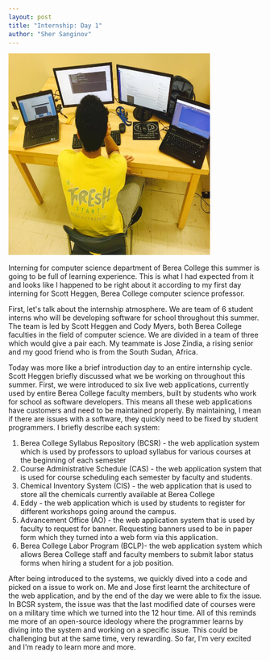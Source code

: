 ```yaml
---
layout: post
title: "Internship: Day 1"
author: "Sher Sanginov"
---
```


<img class="img-responsive" src="/assets/img/aaa.jpg" alt="Drawing" style="width: 400px; height: 400px; align: center;"/>


Interning for computer science department of Berea College this summer is going to be full of learning experience. This is what I had expected from it and looks like I happened to be right about it according to my first day interning for Scott Heggen, Berea College computer science professor.

First, let's talk about the internship atmosphere. We are team of 6 student interns who will be developing software for school throughout this summer. The team is led by Scott Heggen and Cody Myers, both Berea College faculties in the field of computer science. We are divided in a team of three which would give a pair each. My teammate is Jose Zindia, a rising senior and my good friend who is from the South Sudan, Africa.

Today was more like a brief introduction day to an entire internship cycle. Scott Heggen briefly discussed what we be working on throughout this summer. First, we were introduced to six live web applications, currently used by entire Berea College faculty members, built by students who work for school as software developers. This means all these web applications have customers and need to be maintained properly. By maintaining, I mean if there are issues with a software, they quickly need to be fixed by student programmers. I briefly describe each system:
1. Berea College Syllabus Repository (BCSR) - the web application system which is used by professors to upload syllabus for various courses at the beginning of each semester
2. Course Administrative Schedule (CAS) - the web application system that is used for course scheduling each semester by faculty and students.
3. Chemical Inventory System (CIS) - the web application that is used to store all the chemicals currently available at Berea College
4. Eddy - the web application which is used by students to register for different workshops going around the campus.
5. Advancement Office (AO) - the web application system that is used by faculty to request for banner. Requesting banners used to be in paper form which they turned into a web form via this application.
6. Berea College Labor Program (BCLP)- the web application system which allows Berea College staff and faculty members to submit labor status forms when hiring a student for a job position.


After being introduced to the systems, we quickly dived into a code and picked on a issue to work on. Me and Jose first learnt the architecture of the web application, and by the end of the day we were able to fix the issue. In BCSR system, the issue was that the last modified date of courses were on a military time which we turned into the 12 hour time. All of this reminds me more of an open-source ideology where the programmer learns by diving into the system and working on a specific issue. This could be challenging but at the same time, very rewarding. So far, I'm very excited and I'm ready to learn more and more.   
